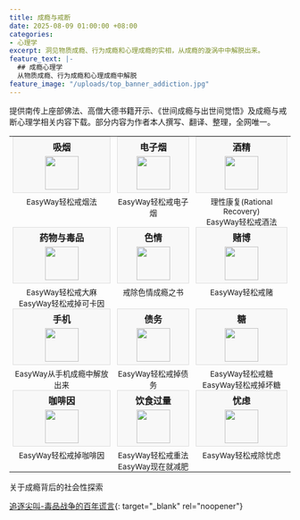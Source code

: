 ```yaml
---
title: 成瘾与戒断
date: 2025-08-09 01:00:00 +08:00
categories:
- 心理学
excerpt: 洞见物质成瘾、行为成瘾和心理成瘾的实相，从成瘾的漩涡中中解脱出来。
feature_text: |-
  ## 成瘾心理学
  从物质成瘾、行为成瘾和心理成瘾中解脱
feature_image: "/uploads/top_banner_addiction.jpg"
---
```


提供南传上座部佛法、高僧大德书籍开示、《世间成瘾与出世间觉悟》及成瘾与戒断心理学相关内容下载。部分内容为作者本人撰写、翻译、整理，全网唯一。

<table style="width:100%; border: none;">
  <tbody>
    <tr style="border: none;">
      <td style="text-align: center; border: none; vertical-align: top; padding: 0 6px;">
        <div style="background-color: #f8f8f8; border: 1px solid #ddd; padding: 5px 0; margin-bottom: 0;">
          <strong style="display: block; text-align: center; margin-bottom: 5px;">吸烟</strong>
          <img src="/uploads/addiction_smoking.svg" style="width: 60px; height: 60px; display: block; margin: 0 auto;" />
        </div>
        <p style="margin-top: 5px; margin-bottom: 0; padding: 0;">
          <a href="/%E5%BF%83%E7%90%86%E5%AD%A6/2025/08/09/easyway%E8%BD%BB%E6%9D%BE%E6%88%92%E7%83%9F%E6%B3%95/" style="font-size: 0.85em; text-decoration: none; color: inherit; display: block; text-align: center;">EasyWay轻松戒烟法</a>
        </p>
      </td>
      <td style="text-align: center; border: none; vertical-align: top; padding: 0 6px;">
        <div style="background-color: #f8f8f8; border: 1px solid #ddd; padding: 5px 0; margin-bottom: 0;">
          <strong style="display: block; text-align: center; margin-bottom: 5px;">电子烟</strong>
          <img src="/uploads/addiction_smoking.svg" style="width: 60px; height: 60px; display: block; margin: 0 auto;" />
        </div>
        <p style="margin-top: 5px; margin-bottom: 0; padding: 0;">
          <a href="/%E5%BF%83%E7%90%86%E5%AD%A6/2025/08/10/easyway%E8%BD%BB%E6%9D%BE%E6%88%92%E7%94%B5%E5%AD%90%E7%83%9F/" style="font-size: 0.85em; text-decoration: none; color: inherit; display: block; text-align: center;">EasyWay轻松戒电子烟</a>
        </p>
      </td>
      <td style="text-align: center; border: none; vertical-align: top; padding: 0 6px;">
        <div style="background-color: #f8f8f8; border: 1px solid #ddd; padding: 5px 0; margin-bottom: 0;">
          <strong style="display: block; text-align: center; margin-bottom: 5px;">酒精</strong>
          <img src="/uploads/addiction_alcohol.svg" style="width: 60px; height: 60px; display: block; margin: 0 auto;" />
        </div>
        <p style="margin-top: 5px; margin-bottom: 0; padding: 0;">
          <a href="/%E5%BF%83%E7%90%86%E5%AD%A6/2025/08/09/%E7%90%86%E6%80%A7%E5%BA%B7%E5%A4%8D-rational-recovery/" style="font-size: 0.85em; text-decoration: none; color: inherit; display: block; text-align: center;">理性康复(Rational Recovery)</a>
          <a href="/%E5%BF%83%E7%90%86%E5%AD%A6/2025/08/09/easyway%E8%BD%BB%E6%9D%BE%E6%88%92%E9%85%92%E6%B3%95/" style="font-size: 0.85em; text-decoration: none; color: inherit; display: block; text-align: center;">EasyWay轻松戒酒法</a>
        </p>
      </td>
    </tr>
    <tr style="border: none;">
      <td style="text-align: center; border: none; vertical-align: top; padding: 0 6px;">
        <div style="background-color: #f8f8f8; border: 1px solid #ddd; padding: 5px 0; margin-bottom: 0;">
          <strong style="display: block; text-align: center; margin-bottom: 5px;">药物与毒品</strong>
          <img src="/uploads/addiction_drugs.svg" style="width: 60px; height: 60px; display: block; margin: 0 auto;" />
        </div>
        <p style="margin-top: 5px; margin-bottom: 0; padding: 0;">
          <a href="/%E5%BF%83%E7%90%86%E5%AD%A6/2025/08/10/easyway%E8%BD%BB%E6%9D%BE%E6%88%92%E5%A4%A7%E9%BA%BB/" style="font-size: 0.85em; text-decoration: none; color: inherit; display: block; text-align: center;">EasyWay轻松戒大麻</a>
          <a href="/%E5%BF%83%E7%90%86%E5%AD%A6/2025/08/10/easyway%E8%BD%BB%E6%9D%BE%E6%88%92%E6%8E%89%E5%8F%AF%E5%8D%A1%E5%9B%A0/" style="font-size: 0.85em; text-decoration: none; color: inherit; display: block; text-align: center;">EasyWay轻松戒掉可卡因</a>
        </p>
      </td>
      <td style="text-align: center; border: none; vertical-align: top; padding: 0 6px;">
        <div style="background-color: #f8f8f8; border: 1px solid #ddd; padding: 5px 0; margin-bottom: 0;">
          <strong style="display: block; text-align: center; margin-bottom: 5px;">色情</strong>
          <img src="/uploads/addiction_porn.svg" style="width: 60px; height: 60px; display: block; margin: 0 auto;" />
        </div>
        <p style="margin-top: 5px; margin-bottom: 0; padding: 0;">
          <a href="/%E5%BF%83%E7%90%86%E5%AD%A6/2025/08/09/%E6%88%92%E9%99%A4%E8%89%B2%E6%83%85%E6%88%90%E7%98%BE%E4%B9%8B%E4%B9%A6-easypeasy-way%E4%BC%98%E5%8C%96%E7%89%88/" style="font-size: 0.85em; text-decoration: none; color: inherit; display: block; text-align: center;">戒除色情成瘾之书</a>
        </p>
      </td>
      <td style="text-align: center; border: none; vertical-align: top; padding: 0 6px;">
        <div style="background-color: #f8f8f8; border: 1px solid #ddd; padding: 5px 0; margin-bottom: 0;">
          <strong style="display: block; text-align: center; margin-bottom: 5px;">赌博</strong>
          <img src="/uploads/addiction_gambling.svg" style="width: 60px; height: 60px; display: block; margin: 0 auto;" />
        </div>
        <p style="margin-top: 5px; margin-bottom: 0; padding: 0;">
          <a href="/%E5%BF%83%E7%90%86%E5%AD%A6/2025/08/10/easyway%E8%BD%BB%E6%9D%BE%E6%88%92%E8%B5%8C/" style="font-size: 0.85em; text-decoration: none; color: inherit; display: block; text-align: center;">EasyWay轻松戒赌</a>
        </p>
      </td>
    </tr>
    <tr style="border: none;">
      <td style="text-align: center; border: none; vertical-align: top; padding: 0 6px;">
        <div style="background-color: #f8f8f8; border: 1px solid #ddd; padding: 5px 0; margin-bottom: 0;">
          <strong style="display: block; text-align: center; margin-bottom: 5px;">手机</strong>
          <img src="/uploads/addiction_mobile.svg" style="width: 60px; height: 60px; display: block; margin: 0 auto;" />
        </div>
        <p style="margin-top: 5px; margin-bottom: 0; padding: 0;">
          <a href="/%E5%BF%83%E7%90%86%E5%AD%A6/2025/08/09/%E4%BB%8E%E6%89%8B%E6%9C%BA%E6%88%90%E7%98%BE%E4%B8%AD%E8%A7%A3%E6%94%BE%E5%87%BA%E6%9D%A5/" style="font-size: 0.85em; text-decoration: none; color: inherit; display: block; text-align: center;">EasyWay从手机成瘾中解放出来</a>
        </p>
      </td>
      <td style="text-align: center; border: none; vertical-align: top; padding: 0 6px;">
        <div style="background-color: #f8f8f8; border: 1px solid #ddd; padding: 5px 0; margin-bottom: 0;">
          <strong style="display: block; text-align: center; margin-bottom: 5px;">债务</strong>
          <img src="/uploads/addiction_debt.svg" style="width: 60px; height: 60px; display: block; margin: 0 auto;" />
        </div>
        <p style="margin-top: 5px; margin-bottom: 0; padding: 0;">
          <a href="/%E5%BF%83%E7%90%86%E5%AD%A6/2025/08/09/easyway%E8%BD%BB%E6%9D%BE%E6%88%92%E6%8E%89%E5%80%BA%E5%8A%A1/" style="font-size: 0.85em; text-decoration: none; color: inherit; display: block; text-align: center;">EasyWay轻松戒掉债务</a>
        </p>
      </td>
      <td style="text-align: center; border: none; vertical-align: top; padding: 0 6px;">
        <div style="background-color: #f8f8f8; border: 1px solid #ddd; padding: 5px 0; margin-bottom: 0;">
          <strong style="display: block; text-align: center; margin-bottom: 5px;">糖</strong>
          <img src="/uploads/addiction_sugar.svg" style="width: 60px; height: 60px; display: block; margin: 0 auto;" />
        </div>
        <p style="margin-top: 5px; margin-bottom: 0; padding: 0;">
          <a href="/%E5%BF%83%E7%90%86%E5%AD%A6/2025/08/10/easyway%E8%BD%BB%E6%9D%BE%E6%88%92%E7%B3%96/" style="font-size: 0.85em; text-decoration: none; color: inherit; display: block; text-align: center;">EasyWay轻松戒糖</a>
          <a href="/%E5%BF%83%E7%90%86%E5%AD%A6/2025/08/10/easyway%E8%BD%BB%E6%9D%BE%E6%88%92%E6%8E%89%E5%9D%8F%E7%B3%96/" style="font-size: 0.85em; text-decoration: none; color: inherit; display: block; text-align: center;">EasyWay轻松戒掉坏糖</a>
        </p>
      </td>
    </tr>
    <tr style="border: none;">
      <td style="text-align: center; border: none; vertical-align: top; padding: 0 6px;">
        <div style="background-color: #f8f8f8; border: 1px solid #ddd; padding: 5px 0; margin-bottom: 0;">
          <strong style="display: block; text-align: center; margin-bottom: 5px;">咖啡因</strong>
          <img src="/uploads/addiction_caffeine.svg" style="width: 60px; height: 60px; display: block; margin: 0 auto;" />
        </div>
        <p style="margin-top: 5px; margin-bottom: 0; padding: 0;">
          <a href="/%E5%BF%83%E7%90%86%E5%AD%A6/2025/08/10/easyway%E8%BD%BB%E6%9D%BE%E6%88%92%E6%8E%89%E5%92%96%E5%95%A1%E5%9B%A0/" style="font-size: 0.85em; text-decoration: none; color: inherit; display: block; text-align: center;">EasyWay轻松戒掉咖啡因</a>
        </p>
      </td>
      <td style="text-align: center; border: none; vertical-align: top; padding: 0 6px;">
        <div style="background-color: #f8f8f8; border: 1px solid #ddd; padding: 5px 0; margin-bottom: 0;">
          <strong style="display: block; text-align: center; margin-bottom: 5px;">饮食过量</strong>
          <img src="/uploads/addiction_weight.svg" style="width: 60px; height: 60px; display: block; margin: 0 auto;" />
        </div>
        <p style="margin-top: 5px; margin-bottom: 0; padding: 0;">
          <a href="/%E5%BF%83%E7%90%86%E5%AD%A6/2025/08/10/easyway%E8%BD%BB%E6%9D%BE%E6%88%92%E9%87%8D%E6%B3%95/" style="font-size: 0.85em; text-decoration: none; color: inherit; display: block; text-align: center;">EasyWay轻松戒重法</a>
          <a href="/%E5%BF%83%E7%90%86%E5%AD%A6/2025/08/10/easyway%E7%8E%B0%E5%9C%A8%E5%B0%B1%E5%87%8F%E8%82%A5/" style="font-size: 0.85em; text-decoration: none; color: inherit; display: block; text-align: center;">EasyWay现在就减肥</a>
        </p>
      </td>
      <td style="text-align: center; border: none; vertical-align: top; padding: 0 6px;">
        <div style="background-color: #f8f8f8; border: 1px solid #ddd; padding: 5px 0; margin-bottom: 0;">
          <strong style="display: block; text-align: center; margin-bottom: 5px;">忧虑</strong>
          <img src="/uploads/addiction_worrying.svg" style="width: 60px; height: 60px; display: block; margin: 0 auto;" />
        </div>
        <p style="margin-top: 5px; margin-bottom: 0; padding: 0;">
          <a href="/%E5%BF%83%E7%90%86%E5%AD%A6/2025/08/09/easyway%E8%BD%BB%E6%9D%BE%E6%88%92%E9%99%A4%E5%BF%A7%E8%99%91/" style="font-size: 0.85em; text-decoration: none; color: inherit; display: block; text-align: center;">EasyWay轻松戒除忧虑</a>
        </p>
      </td>
    </tr>
  </tbody>
</table>

关于成瘾背后的社会性探索

[追逐尖叫-毒品战争的百年谎言](/心理学/精选/2025/08/10/追逐尖叫-毒品战争的百年谎言/){: target="_blank" rel="noopener"}

&nbsp;
